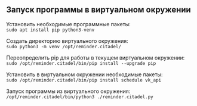 ## Запуск программы в виртуальном окружении

Установить необходимые программные пакеты:  
`sudo apt install pip python3-venv`

Создать директорию виртуального окружения:  
`sudo python3 -m venv /opt/reminder.citadel/`

Переопределить pip для работы в текущем виртуальном окружении:  
`sudo /opt/reminder.citadel/bin/pip install --upgrade pip`

Установить в виртуальном окружении необходимые пакеты:  
`sudo /opt/reminder.citadel/bin/pip install schedule vk_api`

Запуск программы из виртуального окружения:  
`/opt/reminder.citadel/bin/python3 ./reminder.citadel.py`
